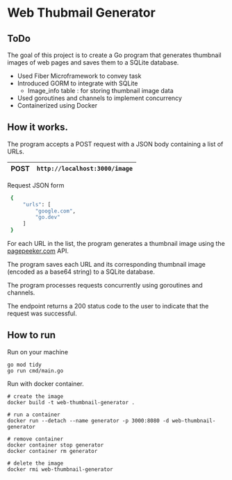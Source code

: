 # Web Thubmail Generator

## ToDo
The goal of this project is to create a Go program that generates thumbnail images of web pages and saves them to a SQLite database.

- Used Fiber Microframework to convey task
- Introduced GORM to integrate with SQLite
  - Image_info table : for storing thumbnail image data
- Used goroutines and channels to implement concurrency
- Containerized using Docker

## How it works.

The program accepts a POST request with a JSON body containing a list of URLs.

| POST | `http://localhost:3000/image`|
| --- | --------------------|

  Request JSON form
 ```sh
  {
      "urls": [
          "google.com",
          "go.dev"
      ]
  }
 ```

For each URL in the list, the program generates a thumbnail image using the [pagepeeker.com](https://pagepeeker.com/) API.

The program saves each URL and its corresponding thumbnail image (encoded as a base64 string) to a SQLite database.

The program processes requests concurrently using goroutines and channels.

The endpoint returns a 200 status code to the user to indicate that the request was successful.

## How to run
Run on your machine
```
go mod tidy
go run cmd/main.go
```
Run with docker container.

```
# create the image
docker build -t web-thumbnail-generator .
```

```
# run a container
docker run --detach --name generator -p 3000:8080 -d web-thumbnail-generator
```

```
# remove container
docker container stop generator
docker container rm generator
```

```
# delete the image
docker rmi web-thumbnail-generator
```